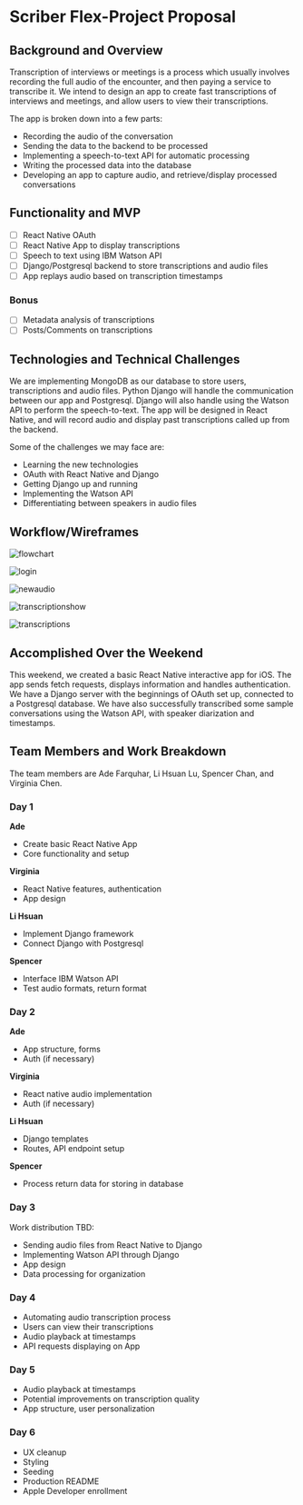 # Scriber Flex-Project Proposal

## Background and Overview

Transcription of interviews or meetings is a process which usually involves recording the full audio of the encounter, and then paying a service to transcribe it. We intend to design an app to create fast transcriptions of interviews and meetings, and allow users to view their transcriptions.

The app is broken down into a few parts:
- Recording the audio of the conversation
- Sending the data to the backend to be processed
- Implementing a speech-to-text API for automatic processing
- Writing the processed data into the database
- Developing an app to capture audio, and retrieve/display processed conversations

## Functionality and MVP

- [ ] React Native OAuth
- [ ] React Native App to display transcriptions
- [ ] Speech to text using IBM Watson API
- [ ] Django/Postgresql backend to store transcriptions and audio files
- [ ] App replays audio based on transcription timestamps

### Bonus

- [ ] Metadata analysis of transcriptions
- [ ] Posts/Comments on transcriptions

## Technologies and Technical Challenges

We are implementing MongoDB as our database to store users, transcriptions and audio files. Python Django will handle the communication between our app and Postgresql. Django will also handle using the Watson API to perform the speech-to-text. The app will be designed in React Native, and will record audio and display past transcriptions called up from the backend.

Some of the challenges we may face are:
- Learning the new technologies
- OAuth with React Native and Django
- Getting Django up and running
- Implementing the Watson API
- Differentiating between speakers in audio files

## Workflow/Wireframes

![flowchart](./images/flow-chart.png)

![login](./images/login.png)

![newaudio](./images/new-audio.png)

![transcriptionshow](./images/transcription-show.png)

![transcriptions](./images/transcriptions.png)

## Accomplished Over the Weekend

This weekend, we created a basic React Native interactive app for iOS. The app sends fetch requests, displays information and handles authentication. We have a Django server with the beginnings of OAuth set up, connected to a Postgresql database. We have also successfully transcribed some sample conversations using the Watson API, with speaker diarization and timestamps.

## Team Members and Work Breakdown

The team members are Ade Farquhar, Li Hsuan Lu, Spencer Chan, and Virginia Chen.

### Day 1

**Ade**
- Create basic React Native App
- Core functionality and setup

**Virginia**
- React Native features, authentication
- App design

**Li Hsuan**
- Implement Django framework
- Connect Django with Postgresql

**Spencer**
- Interface IBM Watson API
- Test audio formats, return format

### Day 2

**Ade**
- App structure, forms
- Auth (if necessary)

**Virginia**
- React native audio implementation
- Auth (if necessary)

**Li Hsuan**
- Django templates
- Routes, API endpoint setup

**Spencer**
- Process return data for storing in database

### Day 3

Work distribution TBD:

- Sending audio files from React Native to Django
- Implementing Watson API through Django
- App design
- Data processing for organization

### Day 4

- Automating audio transcription process
- Users can view their transcriptions
- Audio playback at timestamps
- API requests displaying on App

### Day 5

- Audio playback at timestamps
- Potential improvements on transcription quality
- App structure, user personalization

### Day 6

- UX cleanup
- Styling
- Seeding
- Production README
- Apple Developer enrollment

